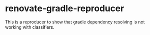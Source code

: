 # renovate-gradle-reproducer

This is a reproducer to show that gradle dependency resolving is not working with classifiers.